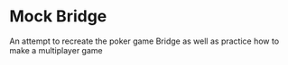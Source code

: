# Mock Bridge
 An attempt to recreate the poker game Bridge as well as practice how to make a multiplayer game
